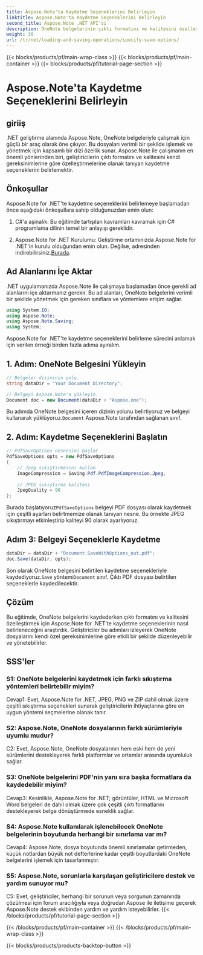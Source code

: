 ```yaml
---
title: Aspose.Note'ta Kaydetme Seçeneklerini Belirleyin
linktitle: Aspose.Note'ta Kaydetme Seçeneklerini Belirleyin
second_title: Aspose.Note .NET API'si
description: OneNote belgelerinin çıktı formatını ve kalitesini özelleştirmek için Aspose.Note for .NET'te kaydetme seçeneklerini nasıl belirleyeceğinizi öğrenin.
weight: 30
url: /tr/net/loading-and-saving-operations/specify-save-options/
---
```


{{< blocks/products/pf/main-wrap-class >}}
{{< blocks/products/pf/main-container >}}
{{< blocks/products/pf/tutorial-page-section >}}

# Aspose.Note'ta Kaydetme Seçeneklerini Belirleyin

## giriiş

.NET geliştirme alanında Aspose.Note, OneNote belgeleriyle çalışmak için güçlü bir araç olarak öne çıkıyor. Bu dosyaları verimli bir şekilde işlemek ve yönetmek için kapsamlı bir dizi özellik sunar. Aspose.Note ile çalışmanın en önemli yönlerinden biri, geliştiricilerin çıktı formatını ve kalitesini kendi gereksinimlerine göre özelleştirmelerine olanak tanıyan kaydetme seçeneklerini belirlemektir.

## Önkoşullar

Aspose.Note for .NET'te kaydetme seçeneklerini belirlemeye başlamadan önce aşağıdaki önkoşullara sahip olduğunuzdan emin olun:

1. C#'a aşinalık: Bu eğitimde tartışılan kavramları kavramak için C# programlama dilinin temel bir anlayışı gereklidir.
   
2.  Aspose.Note for .NET Kurulumu: Geliştirme ortamınızda Aspose.Note for .NET'in kurulu olduğundan emin olun. Değilse, adresinden indirebilirsiniz.[Burada](https://releases.aspose.com/note/net/).

## Ad Alanlarını İçe Aktar

.NET uygulamanızda Aspose.Note ile çalışmaya başlamadan önce gerekli ad alanlarını içe aktarmanız gerekir. Bu ad alanları, OneNote belgelerini verimli bir şekilde yönetmek için gereken sınıflara ve yöntemlere erişim sağlar.

```csharp
using System.IO;
using Aspose.Note;
using Aspose.Note.Saving;
using System;
```

Aspose.Note for .NET'te kaydetme seçeneklerini belirleme sürecini anlamak için verilen örneği birden fazla adıma ayıralım.

## 1. Adım: OneNote Belgesini Yükleyin

```csharp
// Belgeler dizininin yolu.
string dataDir = "Your Document Directory";

// Belgeyi Aspose.Note'a yükleyin.
Document doc = new Document(dataDir + "Aspose.one");
```

 Bu adımda OneNote belgesini içeren dizinin yolunu belirtiyoruz ve belgeyi kullanarak yüklüyoruz.`Document` Aspose.Note tarafından sağlanan sınıf.

## 2. Adım: Kaydetme Seçeneklerini Başlatın

```csharp
// PdfSaveOptions nesnesini başlat
PdfSaveOptions opts = new PdfSaveOptions
{
    // Jpeg sıkıştırmasını kullan
    ImageCompression = Saving.Pdf.PdfImageCompression.Jpeg,
    
    // JPEG sıkıştırma kalitesi
    JpegQuality = 90
};
```

 Burada başlatıyoruz`PdfSaveOptions` belgeyi PDF dosyası olarak kaydetmek için çeşitli ayarları belirtmemize olanak tanıyan nesne. Bu örnekte JPEG sıkıştırmayı etkinleştirip kaliteyi 90 olarak ayarlıyoruz.

## Adım 3: Belgeyi Seçeneklerle Kaydetme

```csharp
dataDir = dataDir + "Document.SaveWithOptions_out.pdf";
doc.Save(dataDir, opts);
```

 Son olarak OneNote belgesini belirtilen kaydetme seçenekleriyle kaydediyoruz.`Save` yöntemi`Document` sınıf. Çıktı PDF dosyası belirtilen seçeneklerle kaydedilecektir.

## Çözüm

Bu eğitimde, OneNote belgelerini kaydederken çıktı formatını ve kalitesini özelleştirmek için Aspose.Note for .NET'te kaydetme seçeneklerinin nasıl belirleneceğini araştırdık. Geliştiriciler bu adımları izleyerek OneNote dosyalarını kendi özel gereksinimlerine göre etkili bir şekilde düzenleyebilir ve yönetebilirler.

## SSS'ler

### S1: OneNote belgelerini kaydetmek için farklı sıkıştırma yöntemleri belirtebilir miyim?

Cevap1: Evet, Aspose.Note for .NET, JPEG, PNG ve ZIP dahil olmak üzere çeşitli sıkıştırma seçenekleri sunarak geliştiricilerin ihtiyaçlarına göre en uygun yöntemi seçmelerine olanak tanır.

### S2: Aspose.Note, OneNote dosyalarının farklı sürümleriyle uyumlu mudur?

C2: Evet, Aspose.Note, OneNote dosyalarının hem eski hem de yeni sürümlerini destekleyerek farklı platformlar ve ortamlar arasında uyumluluk sağlar.

### S3: OneNote belgelerini PDF'nin yanı sıra başka formatlara da kaydedebilir miyim?

Cevap3: Kesinlikle, Aspose.Note for .NET; görüntüler, HTML ve Microsoft Word belgeleri de dahil olmak üzere çok çeşitli çıktı formatlarını destekleyerek belge dönüştürmede esneklik sağlar.

### S4: Aspose.Note kullanılarak işlenebilecek OneNote belgelerinin boyutunda herhangi bir sınırlama var mı?

Cevap4: Aspose.Note, dosya boyutunda önemli sınırlamalar getirmeden, küçük notlardan büyük not defterlerine kadar çeşitli boyutlardaki OneNote belgelerini işlemek için tasarlanmıştır.

### S5: Aspose.Note, sorunlarla karşılaşan geliştiricilere destek ve yardım sunuyor mu?

C5: Evet, geliştiriciler, herhangi bir sorunun veya sorgunun zamanında çözülmesi için forum aracılığıyla veya doğrudan Aspose ile iletişime geçerek Aspose.Note destek ekibinden yardım ve yardım isteyebilirler.
{{< /blocks/products/pf/tutorial-page-section >}}

{{< /blocks/products/pf/main-container >}}
{{< /blocks/products/pf/main-wrap-class >}}

{{< blocks/products/products-backtop-button >}}
